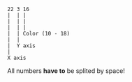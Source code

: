 ```
22 3 16
|  | |
|  | |
|  | |
|  | Color (10 - 18)
|  |
|  Y axis
|
X axis
```

All numbers **have to** be splited by space!
